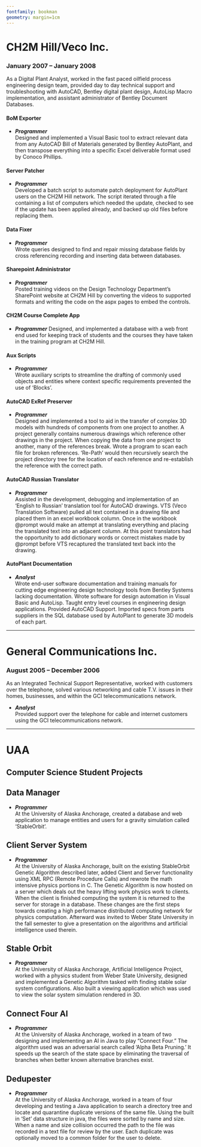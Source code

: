 ```yaml
---
fontfamily: bookman
geometry: margin=1cm
---
```


# CH2M Hill/Veco Inc.
### January 2007 – January 2008

As a Digital Plant Analyst, worked in the fast paced oilfield process engineering design team, provided day to day technical support and troubleshooting with AutoCAD, Bentley digital plant design, AutoLisp Macro implementation, and assistant administrator of Bentley Document Databases.

#### BoM Exporter
- ***Programmer***  
Designed and implemented a Visual Basic tool to extract relevant data from any AutoCAD Bill of Materials generated by Bentley AutoPlant, and then transpose everything into a specific Excel deliverable format used by Conoco Phillips.

#### Server Patcher
- ***Programmer***  
Developed a batch script to automate patch deployment for AutoPlant users on the CH2M Hill network. The script iterated through a file containing a list of computers which needed the update, checked to see if the update has been applied already, and backed up old files before replacing them.

#### Data Fixer
- ***Programmer***  
Wrote queries designed to find and repair missing database fields by cross referencing recording and inserting data between databases.

#### Sharepoint Administrator
- ***Programmer***  
Posted training videos on the Design Technology Department’s SharePoint website at CH2M Hill by converting the videos to supported formats and writing the code on the aspx pages to embed the controls.

#### CH2M Course Complete App
- ***Programmer***
Designed, and implemented a database with a web front end used for keeping track of students and the courses they have taken in the training program at CH2M Hill.

#### Aux Scripts
- ***Programmer***  
Wrote auxiliary scripts to streamline the drafting of commonly used objects and entities where context specific requirements prevented the use of ‘Blocks’.

#### AutoCAD ExRef Preserver
- ***Programmer***  
Designed and implemented a tool to aid in the transfer of complex 3D models with hundreds of components from one project to another. A project generally contains numerous drawings which reference other drawings in the project. When copying the data from one project to another, many of the references break. Wrote a program to scan each file for broken references. ‘Re-Path’ would then recursively search the project directory tree for the location of each reference and re-establish the reference with the correct path.

#### AutoCAD Russian Translator
- ***Programmer***  
Assisted in the development, debugging and implementation of an ‘English to Russian’ translation tool for AutoCAD drawings. VTS (Veco Translation Software) pulled all text contained in a drawing file and placed them in an excel workbook column. Once in the workbook @prompt would make an attempt at translating everything and placing the translated text into an adjacent column. At this point translators had the opportunity to add dictionary words or correct mistakes made by @prompt before VTS recaptured the translated text back into the drawing.


#### AutoPlant Documentation
- ***Analyst***  
Wrote end-user software documentation and training manuals for cutting edge engineering design technology tools from Bentley Systems lacking documentation. Wrote software for design automation in Visual Basic and AutoLisp. Taught entry level courses in engineering design applications. Provided AutoCAD Support. Imported specs from parts suppliers in the SQL database used by AutoPlant to generate 3D models of each part.


---

# General Communications Inc.
### August 2005 – December 2006

As an Integrated Technical Support Representative, worked with customers over the telephone, solved various networking and cable T.V. issues in their homes, businesses, and within the GCI telecommunications network.


- ***Analyst***  
Provided support over the telephone for cable and internet customers using the GCI telecommunications network.

---
# UAA
## Computer Science Student Projects

## Data Manager
- ***Programmer***  
At the University of Alaska Anchorage, created a database and web application to manage entities and users for a gravity simulation called ‘StableOrbit’.

## Client Server System
- ***Programmer***  
At the University of Alaska Anchorage, built on the existing StableOrbit Genetic Algorithm described later, added Client and Server functionality using XML RPC (Remote Procedure Calls) and rewrote the math intensive physics portions in C. The Genetic Algorithm is now hosted on a server which deals out the heavy lifting work physics work to clients. When the client is finished computing the system it is returned to the server for storage in a database. These changes are the first steps towards creating a high performance distributed computing network for physics computation. Afterward was invited to Weber State University in the fall semester to give a presentation on the algorithms and artificial intelligence used therein.

## Stable Orbit
- ***Programmer***  
At the University of Alaska Anchorage, Artificial Intelligence Project, worked with a physics student from Weber State University, designed and implemented a Genetic Algorithm tasked with finding stable solar system configurations. Also built a viewing application which was used to view the solar system simulation rendered in 3D.

## Connect Four AI
- ***Programmer***  
At the University of Alaska Anchorage, worked in a team of two designing and implementing an AI in Java to play “Connect Four.” The algorithm used was an adversarial search called ‘Alpha Beta Pruning.’ It speeds up the search of the state space by eliminating the traversal of branches when better known alternative branches exist.


## Dedupester
- ***Programmer***  
At the University of Alaska Anchorage, worked in a team of four developing and testing a Java application to search a directory tree and locate and quarantine duplicate versions of the same file. Using the built in ‘Set’ data structure in java, the files were sorted by name and size. When a name and size collision occurred the path to the file was recorded in a text file for review by the user. Each duplicate was optionally moved to a common folder for the user to delete.
